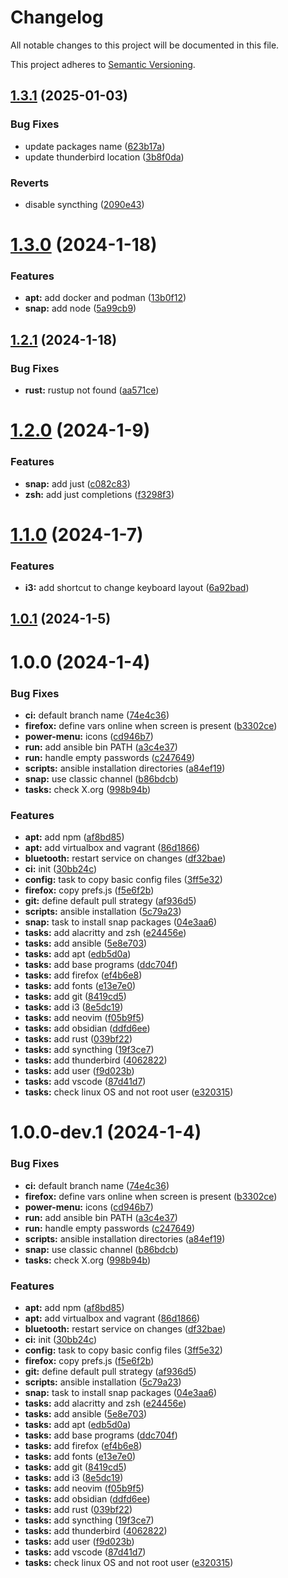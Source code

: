 # Changelog

All notable changes to this project will be documented in this file.

This project adheres to [Semantic Versioning](https://semver.org/spec/v2.0.0.html).

## [1.3.1](https://gitlab.com/shi_raida/ansible-workstation/compare/v1.3.0...v1.3.1) (2025-01-03)


### Bug Fixes

* update packages name ([623b17a](https://gitlab.com/shi_raida/ansible-workstation/commit/623b17ad258e7ae4626c593ddc10b003ad341064))
* update thunderbird location ([3b8f0da](https://gitlab.com/shi_raida/ansible-workstation/commit/3b8f0daf27e3663f73cdaec4b34fffb4fbde6a97))


### Reverts

* disable syncthing ([2090e43](https://gitlab.com/shi_raida/ansible-workstation/commit/2090e43a4cd9759f1b28332c25115a6cf36360a5))

# [1.3.0](https://gitlab.com/shi_raida/ansible-workstation/compare/v1.2.1...v1.3.0) (2024-1-18)


### Features

* **apt:** add docker and podman ([13b0f12](https://gitlab.com/shi_raida/ansible-workstation/commit/13b0f12f626a20396c53679c9b874117a8a2d0e7))
* **snap:** add node ([5a99cb9](https://gitlab.com/shi_raida/ansible-workstation/commit/5a99cb92e084cf79aaa2ac8681e38817471965dc))

## [1.2.1](https://gitlab.com/shi_raida/ansible-workstation/compare/v1.2.0...v1.2.1) (2024-1-18)


### Bug Fixes

* **rust:** rustup not found ([aa571ce](https://gitlab.com/shi_raida/ansible-workstation/commit/aa571ceb0721e46fb153de3b8f5644942f09b5df))

# [1.2.0](https://gitlab.com/shi_raida/ansible-workstation/compare/v1.1.0...v1.2.0) (2024-1-9)


### Features

* **snap:** add just ([c082c83](https://gitlab.com/shi_raida/ansible-workstation/commit/c082c83700e29af10884be521cad9b2d9c2de416))
* **zsh:** add just completions ([f3298f3](https://gitlab.com/shi_raida/ansible-workstation/commit/f3298f3054f5901ee8d8d625a3eace3c865f80b9))

# [1.1.0](https://gitlab.com/shi_raida/ansible-workstation/compare/v1.0.1...v1.1.0) (2024-1-7)


### Features

* **i3:** add shortcut to change keyboard layout ([6a92bad](https://gitlab.com/shi_raida/ansible-workstation/commit/6a92bade03d325d592c3382040a5d2803773f15a))

## [1.0.1](https://gitlab.com/shi_raida/ansible-workstation/compare/v1.0.0...v1.0.1) (2024-1-5)

# 1.0.0 (2024-1-4)


### Bug Fixes

* **ci:** default branch name ([74e4c36](https://gitlab.com/shi_raida/ansible-workstation/commit/74e4c3621e2cfbfbfe5eedaf639fb9de6c5d8da6))
* **firefox:** define vars online when screen is present ([b3302ce](https://gitlab.com/shi_raida/ansible-workstation/commit/b3302ce8078a0f0501250a6d19daa3e255c7997a))
* **power-menu:** icons ([cd946b7](https://gitlab.com/shi_raida/ansible-workstation/commit/cd946b78d8fadc209f65871d258a9cc119778dcc))
* **run:** add ansible bin PATH ([a3c4e37](https://gitlab.com/shi_raida/ansible-workstation/commit/a3c4e372fea46a018c38d816024995d20833f27a))
* **run:** handle empty passwords ([c247649](https://gitlab.com/shi_raida/ansible-workstation/commit/c247649e8e2e0cacfbd2c8500b44fb8151361252))
* **scripts:** ansible installation directories ([a84ef19](https://gitlab.com/shi_raida/ansible-workstation/commit/a84ef19104bd7f329a2b4d841212d396ea35f332))
* **snap:** use classic channel ([b86bdcb](https://gitlab.com/shi_raida/ansible-workstation/commit/b86bdcbf63d7c0e81f766853a25ecd3bb612d045))
* **tasks:** check X.org ([998b94b](https://gitlab.com/shi_raida/ansible-workstation/commit/998b94b2b25fa6718a97902bf00c928cc66465d5))


### Features

* **apt:** add npm ([af8bd85](https://gitlab.com/shi_raida/ansible-workstation/commit/af8bd857b348a5c2ff875e9bf8e17b613e587cc2))
* **apt:** add virtualbox and vagrant ([86d1866](https://gitlab.com/shi_raida/ansible-workstation/commit/86d1866f50831bfdc5604ea131aa652150052a0a))
* **bluetooth:** restart service on changes ([df32bae](https://gitlab.com/shi_raida/ansible-workstation/commit/df32baef6a208393e2a83fe4f55048584956c51e))
* **ci:** init ([30bb24c](https://gitlab.com/shi_raida/ansible-workstation/commit/30bb24c5ee1f7fd24c25fa14f10a19a794c1b13f))
* **config:** task to copy basic config files ([3ff5e32](https://gitlab.com/shi_raida/ansible-workstation/commit/3ff5e32ab6c0ae82c854eda9baf75d1f97b0cc8b))
* **firefox:** copy prefs.js ([f5e6f2b](https://gitlab.com/shi_raida/ansible-workstation/commit/f5e6f2bf068e5a87c22e9a0541fe86d50dc54173))
* **git:** define default pull strategy ([af936d5](https://gitlab.com/shi_raida/ansible-workstation/commit/af936d5b86b84a4a16373c33011164fe5afce13f))
* **scripts:** ansible installation ([5c79a23](https://gitlab.com/shi_raida/ansible-workstation/commit/5c79a235678457544a4a22e1b7be5a3cc4a5bab6))
* **snap:** task to install snap packages ([04e3aa6](https://gitlab.com/shi_raida/ansible-workstation/commit/04e3aa66a99d05b001a92383f52c426fd49bf380))
* **tasks:** add alacritty and zsh ([e24456e](https://gitlab.com/shi_raida/ansible-workstation/commit/e24456eeac99354183987e3e457627b2b6c9b63d))
* **tasks:** add ansible ([5e8e703](https://gitlab.com/shi_raida/ansible-workstation/commit/5e8e703f28b90ec42d0483d7a221a137213ed0ee))
* **tasks:** add apt ([edb5d0a](https://gitlab.com/shi_raida/ansible-workstation/commit/edb5d0a0c702e925ab6296e5f864a17e2ad26c0e))
* **tasks:** add base programs ([ddc704f](https://gitlab.com/shi_raida/ansible-workstation/commit/ddc704ff56fa9747929a0cbfb7c320939470d920))
* **tasks:** add firefox ([ef4b6e8](https://gitlab.com/shi_raida/ansible-workstation/commit/ef4b6e823c5cbca1b352cee94b4590a26b2d4497))
* **tasks:** add fonts ([e13e7e0](https://gitlab.com/shi_raida/ansible-workstation/commit/e13e7e0fd6eeb4e0b0ad9f03b1be4b9edad2eade))
* **tasks:** add git ([8419cd5](https://gitlab.com/shi_raida/ansible-workstation/commit/8419cd5d755100c89bfc1f4eeaccfa93a3eb27ff))
* **tasks:** add i3 ([8e5dc19](https://gitlab.com/shi_raida/ansible-workstation/commit/8e5dc190157f230dea082e904b20b783d7075572))
* **tasks:** add neovim ([f05b9f5](https://gitlab.com/shi_raida/ansible-workstation/commit/f05b9f55091222b458b2b2039bc312b80e3c36b0))
* **tasks:** add obsidian ([ddfd6ee](https://gitlab.com/shi_raida/ansible-workstation/commit/ddfd6eef7134f3c12f8eb5ef080a285683713d5d))
* **tasks:** add rust ([039bf22](https://gitlab.com/shi_raida/ansible-workstation/commit/039bf22a82cc28e833995a7a757dd20724fc1e1b))
* **tasks:** add syncthing ([19f3ce7](https://gitlab.com/shi_raida/ansible-workstation/commit/19f3ce793741161c63de67a8fd20dd9f7037baf8))
* **tasks:** add thunderbird ([4062822](https://gitlab.com/shi_raida/ansible-workstation/commit/4062822c26d07101a899d80b3f9c3da8e0b2c42a))
* **tasks:** add user ([f9d023b](https://gitlab.com/shi_raida/ansible-workstation/commit/f9d023b5bed07774e0971a80d77c6c6e4a3a9124))
* **tasks:** add vscode ([87d41d7](https://gitlab.com/shi_raida/ansible-workstation/commit/87d41d7daed58685b261ca23d2422fbc0a84fdc4))
* **tasks:** check linux OS and not root user ([e320315](https://gitlab.com/shi_raida/ansible-workstation/commit/e320315f9a665b600a2b78bb134f0ef7443c0cac))

# 1.0.0-dev.1 (2024-1-4)


### Bug Fixes

* **ci:** default branch name ([74e4c36](https://gitlab.com/shi_raida/ansible-workstation/commit/74e4c3621e2cfbfbfe5eedaf639fb9de6c5d8da6))
* **firefox:** define vars online when screen is present ([b3302ce](https://gitlab.com/shi_raida/ansible-workstation/commit/b3302ce8078a0f0501250a6d19daa3e255c7997a))
* **power-menu:** icons ([cd946b7](https://gitlab.com/shi_raida/ansible-workstation/commit/cd946b78d8fadc209f65871d258a9cc119778dcc))
* **run:** add ansible bin PATH ([a3c4e37](https://gitlab.com/shi_raida/ansible-workstation/commit/a3c4e372fea46a018c38d816024995d20833f27a))
* **run:** handle empty passwords ([c247649](https://gitlab.com/shi_raida/ansible-workstation/commit/c247649e8e2e0cacfbd2c8500b44fb8151361252))
* **scripts:** ansible installation directories ([a84ef19](https://gitlab.com/shi_raida/ansible-workstation/commit/a84ef19104bd7f329a2b4d841212d396ea35f332))
* **snap:** use classic channel ([b86bdcb](https://gitlab.com/shi_raida/ansible-workstation/commit/b86bdcbf63d7c0e81f766853a25ecd3bb612d045))
* **tasks:** check X.org ([998b94b](https://gitlab.com/shi_raida/ansible-workstation/commit/998b94b2b25fa6718a97902bf00c928cc66465d5))


### Features

* **apt:** add npm ([af8bd85](https://gitlab.com/shi_raida/ansible-workstation/commit/af8bd857b348a5c2ff875e9bf8e17b613e587cc2))
* **apt:** add virtualbox and vagrant ([86d1866](https://gitlab.com/shi_raida/ansible-workstation/commit/86d1866f50831bfdc5604ea131aa652150052a0a))
* **bluetooth:** restart service on changes ([df32bae](https://gitlab.com/shi_raida/ansible-workstation/commit/df32baef6a208393e2a83fe4f55048584956c51e))
* **ci:** init ([30bb24c](https://gitlab.com/shi_raida/ansible-workstation/commit/30bb24c5ee1f7fd24c25fa14f10a19a794c1b13f))
* **config:** task to copy basic config files ([3ff5e32](https://gitlab.com/shi_raida/ansible-workstation/commit/3ff5e32ab6c0ae82c854eda9baf75d1f97b0cc8b))
* **firefox:** copy prefs.js ([f5e6f2b](https://gitlab.com/shi_raida/ansible-workstation/commit/f5e6f2bf068e5a87c22e9a0541fe86d50dc54173))
* **git:** define default pull strategy ([af936d5](https://gitlab.com/shi_raida/ansible-workstation/commit/af936d5b86b84a4a16373c33011164fe5afce13f))
* **scripts:** ansible installation ([5c79a23](https://gitlab.com/shi_raida/ansible-workstation/commit/5c79a235678457544a4a22e1b7be5a3cc4a5bab6))
* **snap:** task to install snap packages ([04e3aa6](https://gitlab.com/shi_raida/ansible-workstation/commit/04e3aa66a99d05b001a92383f52c426fd49bf380))
* **tasks:** add alacritty and zsh ([e24456e](https://gitlab.com/shi_raida/ansible-workstation/commit/e24456eeac99354183987e3e457627b2b6c9b63d))
* **tasks:** add ansible ([5e8e703](https://gitlab.com/shi_raida/ansible-workstation/commit/5e8e703f28b90ec42d0483d7a221a137213ed0ee))
* **tasks:** add apt ([edb5d0a](https://gitlab.com/shi_raida/ansible-workstation/commit/edb5d0a0c702e925ab6296e5f864a17e2ad26c0e))
* **tasks:** add base programs ([ddc704f](https://gitlab.com/shi_raida/ansible-workstation/commit/ddc704ff56fa9747929a0cbfb7c320939470d920))
* **tasks:** add firefox ([ef4b6e8](https://gitlab.com/shi_raida/ansible-workstation/commit/ef4b6e823c5cbca1b352cee94b4590a26b2d4497))
* **tasks:** add fonts ([e13e7e0](https://gitlab.com/shi_raida/ansible-workstation/commit/e13e7e0fd6eeb4e0b0ad9f03b1be4b9edad2eade))
* **tasks:** add git ([8419cd5](https://gitlab.com/shi_raida/ansible-workstation/commit/8419cd5d755100c89bfc1f4eeaccfa93a3eb27ff))
* **tasks:** add i3 ([8e5dc19](https://gitlab.com/shi_raida/ansible-workstation/commit/8e5dc190157f230dea082e904b20b783d7075572))
* **tasks:** add neovim ([f05b9f5](https://gitlab.com/shi_raida/ansible-workstation/commit/f05b9f55091222b458b2b2039bc312b80e3c36b0))
* **tasks:** add obsidian ([ddfd6ee](https://gitlab.com/shi_raida/ansible-workstation/commit/ddfd6eef7134f3c12f8eb5ef080a285683713d5d))
* **tasks:** add rust ([039bf22](https://gitlab.com/shi_raida/ansible-workstation/commit/039bf22a82cc28e833995a7a757dd20724fc1e1b))
* **tasks:** add syncthing ([19f3ce7](https://gitlab.com/shi_raida/ansible-workstation/commit/19f3ce793741161c63de67a8fd20dd9f7037baf8))
* **tasks:** add thunderbird ([4062822](https://gitlab.com/shi_raida/ansible-workstation/commit/4062822c26d07101a899d80b3f9c3da8e0b2c42a))
* **tasks:** add user ([f9d023b](https://gitlab.com/shi_raida/ansible-workstation/commit/f9d023b5bed07774e0971a80d77c6c6e4a3a9124))
* **tasks:** add vscode ([87d41d7](https://gitlab.com/shi_raida/ansible-workstation/commit/87d41d7daed58685b261ca23d2422fbc0a84fdc4))
* **tasks:** check linux OS and not root user ([e320315](https://gitlab.com/shi_raida/ansible-workstation/commit/e320315f9a665b600a2b78bb134f0ef7443c0cac))
